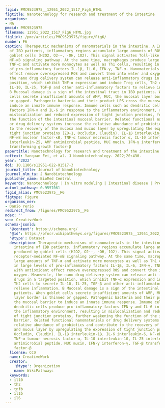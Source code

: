 ```yaml
---
figid: PMC9523975__12951_2022_1517_Fig6_HTML
figtitle: Nanotechnology for research and treatment of the intestine
organisms:
- NA
pmcid: PMC9523975
filename: 12951_2022_1517_Fig6_HTML.jpg
figlink: /pmc/articles/PMC9523975/figure/Fig6/
number: F6
caption: Therapeutic mechanisms of nanomaterials in the intestine. A In the intestine
  of IBD patients, inflammatory regions accumulate large amounts of ROS produced by
  goblet cells (H2O2, O2·−, ·OH, 1O2). This signal activates Toll-like receptor-mediated
  NF-κB signaling pathway. At the same time, macrophages produce large amounts of
  TNF-α and activate more monocytes as well as Th1 cells, resulting in large levels
  of pro-inflammatory factors IL-1β, IL-6, IFN-γ, TNF-α. Nanomaterials with antioxidant
  effect remove overexpressed ROS and convert them into water and oxygen. Meanwhile,
  the nano drug delivery system can release anti-inflammatory drugs in a targeted
  position, which inhibit TNF-α expression and induce Treg cells, Th2 cells to secrete
  IL-10, IL-25, TGF-β and other anti-inflammatory factors to relieve inflammation.
  B Mucosal damage is a sign of the intestinal tract in IBD patients. When goblet
  cells secrete insufficient amounts of AMP, MUC, the mucosal layer border is thinned
  or gapped. Pathogenic bacteria and their product LPS cross the mucosal barrier to
  induce an innate immune response. Immune cells such as dendritic cells produce pro-inflammatory
  factors IFN-γ and IL-6 in response to the inflammatory environment, resulting in
  mislocalization and reduced expression of tight junction proteins, further weakening
  the function of the intestinal mucosal barrier. Related functional nanomaterials
  or drug delivery systems increase the relative abundance of probiotics and contribute
  to the recovery of the mucosa and mucus layer by upregulating the expression of
  tight junction proteins (ZO-1, Occludin, Claudin). IL-1β interleukin-1β, IL-6 interleukin-6,
  ΝF-κB nuclear factor-κB, TNF-α tumour necrosis factor α, IL-10 interleukin-10, IL-25
  interleukin-25, AMP antimicrobial peptide, MUC mucin, IFN-γ interferon-γ, TGF-β
  transforming growth factor-β
papertitle: Nanotechnology for research and treatment of the intestine.
reftext: Yanquan Fei, et al. J Nanobiotechnology. 2022;20:430.
year: '2022'
doi: 10.1186/s12951-022-01517-3
journal_title: Journal of Nanobiotechnology
journal_nlm_ta: J Nanobiotechnology
publisher_name: BioMed Central
keywords: Nanotechnology | In vitro modeling | Intestinal disease | Precision treatment
automl_pathway: 0.9557061
figid_alias: PMC9523975__F6
figtype: Figure
organisms_ner:
- Danio rerio
redirect_from: /figures/PMC9523975__F6
ndex: ''
seo: CreativeWork
schema-jsonld:
  '@context': https://schema.org/
  '@id': https://pfocr.wikipathways.org/figures/PMC9523975__12951_2022_1517_Fig6_HTML.html
  '@type': Dataset
  description: Therapeutic mechanisms of nanomaterials in the intestine. A In the
    intestine of IBD patients, inflammatory regions accumulate large amounts of ROS
    produced by goblet cells (H2O2, O2·−, ·OH, 1O2). This signal activates Toll-like
    receptor-mediated NF-κB signaling pathway. At the same time, macrophages produce
    large amounts of TNF-α and activate more monocytes as well as Th1 cells, resulting
    in large levels of pro-inflammatory factors IL-1β, IL-6, IFN-γ, TNF-α. Nanomaterials
    with antioxidant effect remove overexpressed ROS and convert them into water and
    oxygen. Meanwhile, the nano drug delivery system can release anti-inflammatory
    drugs in a targeted position, which inhibit TNF-α expression and induce Treg cells,
    Th2 cells to secrete IL-10, IL-25, TGF-β and other anti-inflammatory factors to
    relieve inflammation. B Mucosal damage is a sign of the intestinal tract in IBD
    patients. When goblet cells secrete insufficient amounts of AMP, MUC, the mucosal
    layer border is thinned or gapped. Pathogenic bacteria and their product LPS cross
    the mucosal barrier to induce an innate immune response. Immune cells such as
    dendritic cells produce pro-inflammatory factors IFN-γ and IL-6 in response to
    the inflammatory environment, resulting in mislocalization and reduced expression
    of tight junction proteins, further weakening the function of the intestinal mucosal
    barrier. Related functional nanomaterials or drug delivery systems increase the
    relative abundance of probiotics and contribute to the recovery of the mucosa
    and mucus layer by upregulating the expression of tight junction proteins (ZO-1,
    Occludin, Claudin). IL-1β interleukin-1β, IL-6 interleukin-6, ΝF-κB nuclear factor-κB,
    TNF-α tumour necrosis factor α, IL-10 interleukin-10, IL-25 interleukin-25, AMP
    antimicrobial peptide, MUC mucin, IFN-γ interferon-γ, TGF-β transforming growth
    factor-β
  license: CC0
  name: CreativeWork
  creator:
    '@type': Organization
    name: WikiPathways
  keywords:
  - il10
  - th2
  - tnfb
  - il1b
  - il6
---
```

